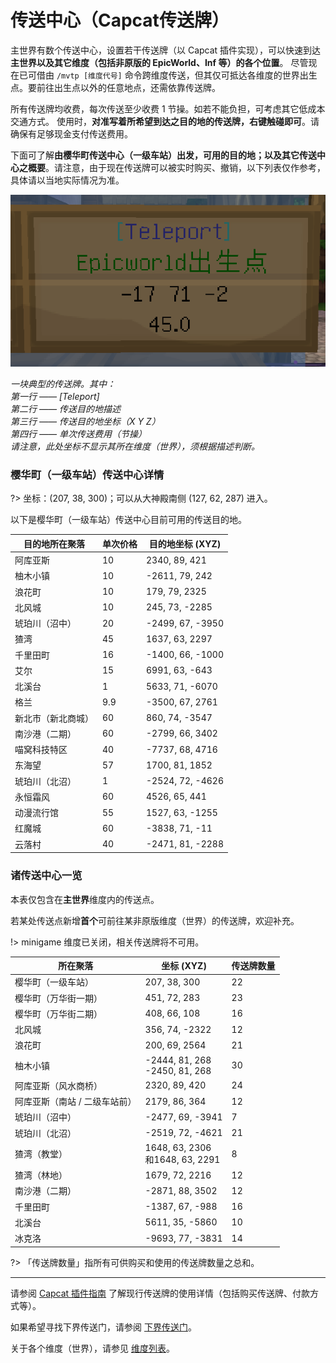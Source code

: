 # 传送中心（Capcat传送牌）

主世界有数个传送中心，设置若干传送牌（以 Capcat 插件实现），可以快速到达**主世界以及其它维度（包括非原版的 EpicWorld、Inf 等）的各个位置**。
尽管现在已可借由 `/mvtp [维度代号]` 命令跨维度传送，但其仅可抵达各维度的世界出生点。要前往出生点以外的任意地点，还需依靠传送牌。

所有传送牌均收费，每次传送至少收费 1 节操。如若不能负担，可考虑其它低成本交通方式。
使用时，**对准写着所希望到达之目的地的传送牌，右键触碰即可**。请确保有足够现金支付传送费用。

下面可了解**由樱华町传送中心（一级车站）出发，可用的目的地；以及其它传送中心之概要**。请注意，由于现在传送牌可以被实时购买、撤销，以下列表仅作参考，具体请以当地实际情况为准。

![传送牌](../../assets/images/projects/传送牌.png)

*一块典型的传送牌。其中：*<br/>
*第一行 —— [Teleport]*<br/>
*第二行 —— 传送目的地描述*<br/>
*第三行 —— 传送目的地坐标（X Y Z）*<br/>
*第四行 —— 单次传送费用（节操）*<br/>
*请注意，此处坐标不显示其所在维度（世界），须根据描述判断。*<br/>



### 樱华町（一级车站）传送中心详情

?> 坐标：(207, 38, 300)；可以从大神殿南侧 (127, 62, 287) 进入。

以下是樱华町（一级车站）传送中心目前可用的传送目的地。

| 目的地所在聚落 | 单次价格 | 目的地坐标 (XYZ) |
| - | - | - |
| 阿库亚斯 | 10 | 2340, 89, 421 |
| 柚木小镇 | 10 | -2611, 79, 242 |
| 浪花町 | 10 | 179, 79, 2325 |
| 北风城 | 10 | 245, 73, -2285 |
| 琥珀川（沼中） | 20 | -2499, 67, -3950 |
| 猹湾 | 45 | 1637, 63, 2297 |
| 千里田町 | 16 | -1400, 66, -1000 |
| 艾尔 | 15 | 6991, 63, -643 |
| 北溪台 | 1 | 5633, 71, -6070 |
| 格兰 | 9.9 | -3500, 67, 2761 |
| 新北市（新北商城） | 60 | 860, 74, -3547 |
| 南沙港（二期） | 60 | -2799, 66, 3402 |
| 喵窝科技特区 | 40 | -7737, 68, 4716 |
| 东海望 | 57 | 1700, 81, 1852 |
| 琥珀川（北沼） | 1 | -2524, 72, -4626 |
| 永恒霜风 | 60 | 4526, 65, 441 |
| 动漫流行馆 | 55 | 1527, 63, -1255 |
| 红魔城 | 60 | -3838, 71, -11 |
| 云落村 | 40 | -2471, 81, -2288 |

<!-- 排序：中央柱子、东墙起顺时针排列。 -->

### 诸传送中心一览

本表仅包含在**主世界**维度内的传送点。

若某处传送点新增**首个**可前往某非原版维度（世界）的传送牌，欢迎补充。

!> minigame 维度已关闭，相关传送牌将不可用。

| 所在聚落 | 坐标 (XYZ) | 传送牌数量 |
| -- | -- | -- |
| 樱华町（一级车站） | 207, 38, 300 | 22 |
| 樱华町（万华街一期） | 451, 72, 283 | 23 |
| 樱华町（万华街二期） | 408, 66, 108 | 16 |
| 北风城 | 356, 74, -2322 | 12 |
| 浪花町 | 200, 69, 2564 | 21 |
| 柚木小镇 | -2444, 81, 268<br />-2450, 81, 268 | 30 |
| 阿库亚斯（风水商桥） | 2320, 89, 420 | 24 |
| 阿库亚斯（南站 / 二级车站前） | 2179, 86, 364 | 12 |
| 琥珀川（沼中） | -2477, 69, -3941 | 7 |
| 琥珀川（北沼） | -2519, 72, -4621 | 21 |
| 猹湾（教堂） | 1648, 63, 2306<br />和1648, 63, 2291 | 8 |
| 猹湾（林地） | 1679, 72, 2216 | 12 |
| 南沙港（二期） | -2871, 88, 3502 | 12 |
| 千里田町 | -1387, 67, -988 | 16 |
| 北溪台 | 5611, 35, -5860 | 10 |
| 冰克洛 | -9693, 77, -3831 | 14 |

?> 「传送牌数量」指所有可供购买和使用的传送牌数量之总和。

----

请参阅 [Capcat 插件指南](space/plugins/capcat) 了解现行传送牌的使用详情（包括购买传送牌、付款方式等）。

如果希望寻找下界传送门，请参阅 [下界传送门](nyaa/projects/nether-portal)。

关于各个维度（世界），请参见 [维度列表](nyaa/worlds)。
